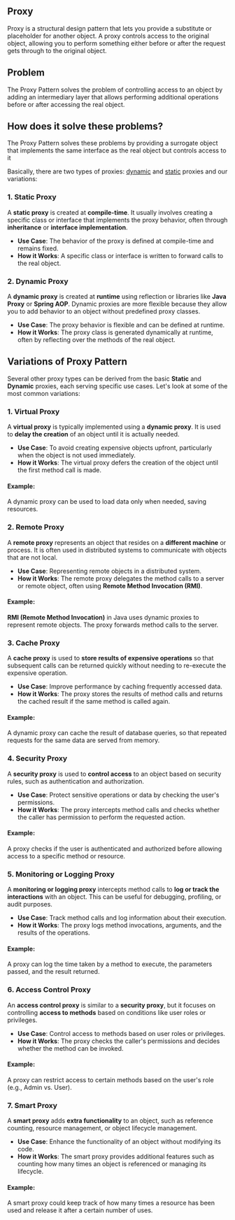 ## Proxy
Proxy is a structural design pattern that lets you provide a substitute or placeholder for another object. A proxy controls access to the original object, allowing you to perform something either before or after the request gets through to the original object.

## Problem
The Proxy Pattern solves the problem of controlling access to an object by adding an intermediary layer that allows performing additional operations before or after accessing the real object.

## How does it solve these problems?
The Proxy Pattern solves these problems by providing a surrogate object that implements the same interface as the real object but controls access to it

Basically, there are two types of proxies: [dynamic](./DynamicProxy.java) and [static](./StaticProxy.java) proxies and our variations:

### 1. Static Proxy

A **static proxy** is created at **compile-time**. It usually involves creating a specific class or interface that implements the proxy behavior, often through **inheritance** or **interface implementation**.

- **Use Case**: The behavior of the proxy is defined at compile-time and remains fixed.
- **How it Works**: A specific class or interface is written to forward calls to the real object.

### 2. Dynamic Proxy

A **dynamic proxy** is created at **runtime** using reflection or libraries like **Java Proxy** or **Spring AOP**. Dynamic proxies are more flexible because they allow you to add behavior to an object without predefined proxy classes.

- **Use Case**: The proxy behavior is flexible and can be defined at runtime.
- **How it Works**: The proxy class is generated dynamically at runtime, often by reflecting over the methods of the real object.

## Variations of Proxy Pattern

Several other proxy types can be derived from the basic **Static** and **Dynamic** proxies, each serving specific use cases. Let's look at some of the most common variations:

### 1. Virtual Proxy

A **virtual proxy** is typically implemented using a **dynamic proxy**. It is used to **delay the creation** of an object until it is actually needed.

- **Use Case**: To avoid creating expensive objects upfront, particularly when the object is not used immediately.
- **How it Works**: The virtual proxy defers the creation of the object until the first method call is made.

#### Example:
A dynamic proxy can be used to load data only when needed, saving resources.

### 2. Remote Proxy

A **remote proxy** represents an object that resides on a **different machine** or process. It is often used in distributed systems to communicate with objects that are not local.

- **Use Case**: Representing remote objects in a distributed system.
- **How it Works**: The remote proxy delegates the method calls to a server or remote object, often using **Remote Method Invocation (RMI)**.

#### Example:
**RMI (Remote Method Invocation)** in Java uses dynamic proxies to represent remote objects. The proxy forwards method calls to the server.

### 3. Cache Proxy

A **cache proxy** is used to **store results of expensive operations** so that subsequent calls can be returned quickly without needing to re-execute the expensive operation.

- **Use Case**: Improve performance by caching frequently accessed data.
- **How it Works**: The proxy stores the results of method calls and returns the cached result if the same method is called again.

#### Example:
A dynamic proxy can cache the result of database queries, so that repeated requests for the same data are served from memory.

### 4. Security Proxy

A **security proxy** is used to **control access** to an object based on security rules, such as authentication and authorization.

- **Use Case**: Protect sensitive operations or data by checking the user's permissions.
- **How it Works**: The proxy intercepts method calls and checks whether the caller has permission to perform the requested action.

#### Example:
A proxy checks if the user is authenticated and authorized before allowing access to a specific method or resource.

### 5. Monitoring or Logging Proxy

A **monitoring or logging proxy** intercepts method calls to **log or track the interactions** with an object. This can be useful for debugging, profiling, or audit purposes.

- **Use Case**: Track method calls and log information about their execution.
- **How it Works**: The proxy logs method invocations, arguments, and the results of the operations.

#### Example:
A proxy can log the time taken by a method to execute, the parameters passed, and the result returned.

### 6. Access Control Proxy

An **access control proxy** is similar to a **security proxy**, but it focuses on controlling **access to methods** based on conditions like user roles or privileges.

- **Use Case**: Control access to methods based on user roles or privileges.
- **How it Works**: The proxy checks the caller's permissions and decides whether the method can be invoked.

#### Example:
A proxy can restrict access to certain methods based on the user's role (e.g., Admin vs. User).

### 7. Smart Proxy

A **smart proxy** adds **extra functionality** to an object, such as reference counting, resource management, or object lifecycle management.

- **Use Case**: Enhance the functionality of an object without modifying its code.
- **How it Works**: The smart proxy provides additional features such as counting how many times an object is referenced or managing its lifecycle.

#### Example:
A smart proxy could keep track of how many times a resource has been used and release it after a certain number of uses.
